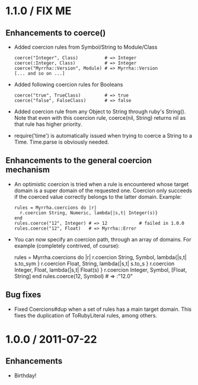 # 1.1.0 / FIX ME

## Enhancements to coerce()

* Added coercion rules from Symbol/String to Module/Class

      coerce("Integer", Class)          # => Integer
      coerce(:Integer, Class)           # => Integer
      coerce("Myrrha::Version", Module) # => Myrrha::Version
      [... and so on ...]

* Added following coercion rules for Booleans

      coerce("true", TrueClass)         # => true 
      coerce("false", FalseClass)       # => false 

* Added coercion rule from any Object to String through ruby's String(). Note 
  that even with this coercion rule, coerce(nil, String) returns nil as that 
  rule has higher priority.
      
* require('time') is automatically issued when trying to coerce a String to 
  a Time. Time.parse is obviously needed.   

## Enhancements to the general coercion mechanism

* An optimistic coercion is tried when a rule is encountered whose target 
  domain is a super domain of the requested one. Coercion only succeeds if
  the coerced value correctly belongs to the latter domain. Example:
  
      rules = Myrrha.coercions do |r|
        r.coercion String, Numeric, lambda{|s,t| Integer(s)} 
      end 
      rules.coerce("12", Integer) # => 12            # failed in 1.0.0
      rules.coerce("12", Float)   # => Myrrha::Error

* You can now specify an coercion path, through an array of domains. For 
  example (completely contrived, of course):

    rules = Myrrha.coercions do |r|
      r.coercion String,  Symbol, lambda{|s,t| s.to_sym }
      r.coercion Float,   String, lambda{|s,t| s.to_s   }
      r.coercion Integer, Float,  lambda{|s,t| Float(s) }
      r.coercion Integer, Symbol, [Float, String] 
    end
    rules.coerce(12, Symbol)      # => :"12.0" 

## Bug fixes

* Fixed Coercions#dup when a set of rules has a main target domain. This fixes
  the duplication of ToRubyLiteral rules, among others.

# 1.0.0 / 2011-07-22

## Enhancements

  * Birthday!
